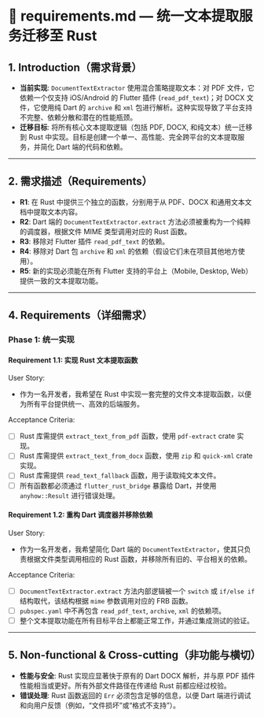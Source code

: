 # 📄 requirements.md — 统一文本提取服务迁移至 Rust

## 1. Introduction（需求背景）

- **当前实现**: `DocumentTextExtractor` 使用混合策略提取文本：对 PDF 文件，它依赖一个仅支持 iOS/Android 的 Flutter 插件 (`read_pdf_text`)；对 DOCX 文件，它使用纯 Dart 的 `archive` 和 `xml` 包进行解析。这种实现导致了平台支持不完整、依赖分散和潜在的性能瓶颈。
- **迁移目标**: 将所有核心文本提取逻辑（包括 PDF, DOCX, 和纯文本）统一迁移到 Rust 中实现。目标是创建一个单一、高性能、完全跨平台的文本提取服务，并简化 Dart 端的代码和依赖。

---

## 2. 需求描述（Requirements）

- **R1**: 在 Rust 中提供三个独立的函数，分别用于从 PDF、DOCX 和通用文本文档中提取文本内容。
- **R2**: Dart 端的 `DocumentTextExtractor.extract` 方法必须被重构为一个纯粹的调度器，根据文件 MIME 类型调用对应的 Rust 函数。
- **R3**: 移除对 Flutter 插件 `read_pdf_text` 的依赖。
- **R4**: 移除对 Dart 包 `archive` 和 `xml` 的依赖（假设它们未在项目其他地方使用）。
- **R5**: 新的实现必须能在所有 Flutter 支持的平台上（Mobile, Desktop, Web）提供一致的文本提取功能。

---

## 4. Requirements（详细需求）

### Phase 1: 统一实现

#### Requirement 1.1: 实现 Rust 文本提取函数

User Story:
- 作为一名开发者，我希望在 Rust 中实现一套完整的文件文本提取函数，以便为所有平台提供统一、高效的后端服务。

Acceptance Criteria:
- [ ] Rust 库需提供 `extract_text_from_pdf` 函数，使用 `pdf-extract` crate 实现。
- [ ] Rust 库需提供 `extract_text_from_docx` 函数，使用 `zip` 和 `quick-xml` crate 实现。
- [ ] Rust 库需提供 `read_text_fallback` 函数，用于读取纯文本文件。
- [ ] 所有函数都必须通过 `flutter_rust_bridge` 暴露给 Dart，并使用 `anyhow::Result` 进行错误处理。

#### Requirement 1.2: 重构 Dart 调度器并移除依赖

User Story:
- 作为一名开发者，我希望简化 Dart 端的 `DocumentTextExtractor`，使其只负责根据文件类型调用相应的 Rust 函数，并移除所有旧的、平台相关的依赖。

Acceptance Criteria:
- [ ] `DocumentTextExtractor.extract` 方法内部逻辑被一个 `switch` 或 `if/else if` 结构取代，该结构根据 `mime` 参数调用对应的 FRB 函数。
- [ ] `pubspec.yaml` 中不再包含 `read_pdf_text`, `archive`, `xml` 的依赖项。
- [ ] 整个文本提取功能在所有目标平台上都能正常工作，并通过集成测试的验证。

---

## 5. Non-functional & Cross-cutting（非功能与横切）

- **性能与安全**: Rust 实现应显著快于原有的 Dart DOCX 解析，并与原 PDF 插件性能相当或更好。所有外部文件路径在传递给 Rust 前都应经过校验。
- **错误处理**: Rust 函数返回的 `Err` 必须包含足够的信息，以便 Dart 端进行调试和向用户反馈（例如，“文件损坏”或“格式不支持”）。
